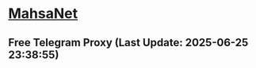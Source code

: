 
# [MahsaNet](https://t.me/mahsa_net)
## Free Telegram Proxy (Last Update: 2025-06-25 23:38:55)

    